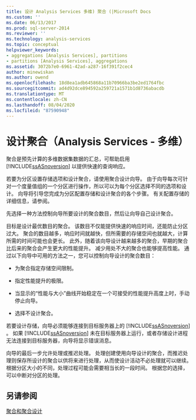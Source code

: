 ```yaml
---
title: 设计 Analysis Services 多维) 聚合 (|Microsoft Docs
ms.custom: ''
ms.date: 06/13/2017
ms.prod: sql-server-2014
ms.reviewer: ''
ms.technology: analysis-services
ms.topic: conceptual
helpviewer_keywords:
- aggregations [Analysis Services], partitions
- partitions [Analysis Services], aggregations
ms.assetid: 3072b7e0-6961-42ad-a287-16f391f2cec4
author: minewiskan
ms.author: owend
ms.openlocfilehash: 18d8ea1adb645868a11b70966ba3be2ed1764fbc
ms.sourcegitcommit: ad4d92dce894592a259721a1571b1d8736abacdb
ms.translationtype: MT
ms.contentlocale: zh-CN
ms.lasthandoff: 08/04/2020
ms.locfileid: "87590948"
---
```

# <a name="designing-aggregations-analysis-services---multidimensional"></a>设计聚合（Analysis Services - 多维）
  聚合是预先计算的多维数据集数据的汇总，可帮助启用 [!INCLUDE[ssASnoversion](../../includes/ssasnoversion-md.md)] 以提供快速的查询响应。  
  
 若要为分区设置存储选项和设计聚合，请使用聚合设计向导。 由于向导每次可针对一个度量值组的一个分区进行操作，所以可以为每个分区选择不同的选项和设计。 向导将引导您完成为分区配置存储和设计聚合的各个步骤。 有关配置存储的详细信息，请参阅。  
  
 先选择一种方法控制向导所要设计的聚合数目，然后让向导自己设计聚合。  
  
 目标是设计最优数目的聚合。 该数目不仅能提供快速的响应时间，还能防止分区过大。 聚合的数目越多，响应时间就越快，但所需要的存储空间也就越大，计算所需的时间可能也会更长。 此外，随着该向导设计越来越多的聚合，早期的聚合比后来的聚合会产生更大的性能提升。 减少用处不大的聚合也能够提高性能。 通过以下向导中可用的方法之一，您可以控制向导设计的聚合数目：  
  
-   为聚合指定存储空间限制。  
  
-   指定性能提升的极限。  
  
-   当显示的“性能与大小”曲线开始稳定在一个可接受的性能提升高度上时，手动停止向导。  
  
-   选择不设计聚合。  
  
 若要设计存储，向导必须能够连接到目标服务器上的 [!INCLUDE[ssASnoversion](../../includes/ssasnoversion-md.md)] 。 如果 [!INCLUDE[ssASnoversion](../../includes/ssasnoversion-md.md)] 未在目标服务器上运行，或者存储设计进程无法连接到目标服务器，向导将显示错误消息。  
  
 向导的最后一步允许处理或推迟处理。 处理创建使用向导设计的聚合，而推迟处理则保存所设计的聚合以供将来进行处理，从而使设计活动不必处理就可以继续。 根据分区大小的不同，处理过程可能会需要相当长的一段时间。 根据您的选择，可以中断对分区的处理。  
  
## <a name="see-also"></a>另请参阅  
 [聚合和聚合设计](../multidimensional-models-olap-logical-cube-objects/aggregations-and-aggregation-designs.md)  
  
  
